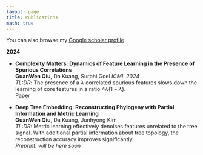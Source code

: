```yaml
---
layout: page
title: Publications
math: true
---
```


You can also browse my <a href="https://scholar.google.com/citations?user=Vsm2HRgAAAAJ&hl=en" target="_blank"> Google scholar profile </a> <br />

**2024**

- **Complexity Matters: Dynamics of Feature Learning in the Presence of Spurious Correlations** \
**GuanWen Qiu**, Da Kuang, Surbhi Goel
*ICML 2024* \
*TL:DR*: The presence of a $\lambda$ correlated spurious features slows down the learning of core features in a ratio $4\lambda(1-\lambda)$.  
[Paper](https://arxiv.org/abs/2403.03375)

- **Deep Tree Embedding: Reconstructing Phylogeny with Partial Information and Metric Learning** \
**GuanWen Qiu**, Da Kuang, Junhyong Kim \
*TL:DR*: Metric learning effectively denoises features unrelated to the tree signal. With additional partial information about tree topology, the reconstruction accuracy improves significantly. \
*Preprint: will be here soon*